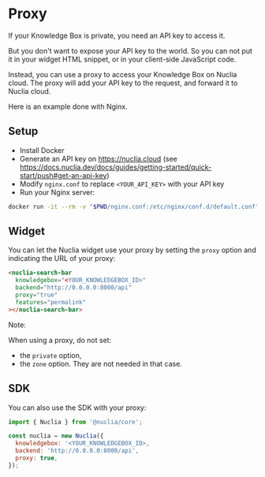 # Proxy

If your Knowledge Box is private, you need an API key to access it.

But you don't want to expose your API key to the world. So you can not put it in your widget HTML snippet, or in your client-side JavaScript code.

Instead, you can use a proxy to access your Knowledge Box on Nuclia cloud. The proxy will add your API key to the request, and forward it to Nuclia cloud.

Here is an example done with Nginx.

## Setup

- Install Docker
- Generate an API key on https://nuclia.cloud (see https://docs.nuclia.dev/docs/guides/getting-started/quick-start/push#get-an-api-key)
- Modify `nginx.conf` to replace `<YOUR_API_KEY>` with your API key
- Run your Nginx server:

```bash
docker run -it --rm -v "$PWD/nginx.conf:/etc/nginx/conf.d/default.conf" -p 8000:8000 nginx
```

## Widget

You can let the Nuclia widget use your proxy by setting the `proxy` option and indicating the URL of your proxy:

```html
<nuclia-search-bar
  knowledgebox="<YOUR_KNOWLEDGEBOX_ID>"
  backend="http://0.0.0.0:8000/api"
  proxy="true"
  features="permalink"
></nuclia-search-bar>
```

Note:

When using a proxy, do not set:

- the `private` option,
- the `zone` option.
  They are not needed in that case.

## SDK

You can also use the SDK with your proxy:

```js
import { Nuclia } from '@nuclia/core';

const nuclia = new Nuclia({
  knowledgebox: '<YOUR_KNOWLEDGEBOX_ID>,
  backend: 'http://0.0.0.0:8000/api',
  proxy: true,
});
```
